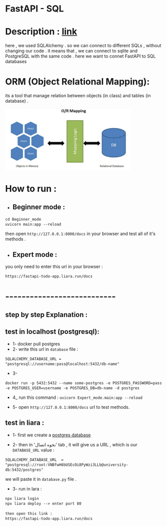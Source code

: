 # FastAPI - SQL

# Description : [link](https://fastapi.tiangolo.com/tutorial/sql-databases/)
here , we used SQLAlchemy . so we can connect to different SQLs , without changing our code .
it means that , we can connect to sqlite and PostgreSQL with the same code .
here we want to connet FastAPI to SQL databases

# ORM (Object Relational Mapping):
its a tool that manage relation between objects (in class) and tables (in database) . <br>

<img src= "assets/ORM.JPG" width=400px  />


# How to run :
+ ## Beginner mode : 
```
cd Beginner_mode
uvicorn main:app --reload
```
then open ``` http://127.0.0.1:8000/docs ``` in your browser and test all of it's methods .


+ ## Expert mode :
you only need to enter this url in your browser :<br>
```
https://fastapi-todo-app.liara.run/docs
```

# ---------------------------

## step by step Explanation :
## test in localhost (postgresql):
+ 1- docker pull postgres
+ 2- write this url in ```database``` file : 
```
SQLALCHEMY_DATABASE_URL = "postgresql://username:pass@localhost:5432/db-name"
```
+ 3- 
```
docker run -p 5432:5432 --name some-postgres -e POSTGRES_PASSWORD=pass -e POSTGRES_USER=username -e POSTGRES_DB=db-name -d postgres 
 ```

+ 4_ run this command : ``` uvicorn Expert_mode.main:app --reload ```

+ 5- open ``` http://127.0.0.1:8000/docs ``` url to test methods.


## test in liara : 
+ 1- first we create a [postgres database](https://console.liara.ir/databases/create) 

+ 2- then in 'نحوه اتصال' tab , it will give us a URL  , which is our ```DATABASE_URL``` value :
``` 
SQLALCHEMY_DATABASE_URL  =  "postgresql://root:VNBfwH6bUSEcOi8PyWzi3LLb@university-db:5432/postgres"
```

we will paste it in ``` database.py ``` file .

+ 3- run in lara :
```
npx liara login
npx liara deploy --> enter port 80 

then open this link :
https://fastapi-todo-app.liara.run/docs

```







